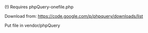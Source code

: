 (!) Requires phpQuery-onefile.php

Download from: https://code.google.com/p/phpquery/downloads/list

Put file in vendor/phpQuery